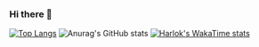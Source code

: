 ### Hi there 👋

<!--https://github.com/anuraghazra/github-readme-stats-->
[![Top Langs](https://github-readme-stats.vercel.app/api/top-langs/?username=Morswin&layout=pie&theme=tokyonight&langs_count=10)](https://github.com/anuraghazra/github-readme-stats)
![Anurag's GitHub stats](https://github-readme-stats.vercel.app/api?username=Morswin&show_icons=true&theme=tokyonight)
[![Harlok's WakaTime stats](https://github-readme-stats.vercel.app/api/wakatime?username=Morswin)](https://github.com/anuraghazra/github-readme-stats)
